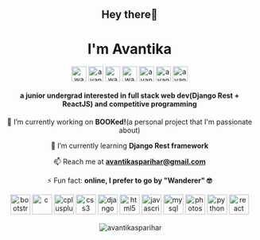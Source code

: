 <h2 align="center">Hey there👋</h2>
<h1 align="center">I'm Avantika</h1>

<p align="center">
<a href="https://twitter.com/wanderers_vice" target="blank"><img align="center" src="https://cdn.jsdelivr.net/npm/simple-icons@3.0.1/icons/twitter.svg" alt="wanderers_vice" height="30" width="30" /></a>
<a href="https://instagram.com/avantikasparihar" target="blank"><img align="center" src="https://cdn.jsdelivr.net/npm/simple-icons@3.0.1/icons/instagram.svg" alt="avantikasparihar" height="30" width="30" /></a>
<a href="https://www.codechef.com/users/wanderersvice" target="blank"><img align="center" src="https://cdn.jsdelivr.net/npm/simple-icons@3.1.0/icons/codechef.svg" alt="wanderersvice" height="30" width="30" /></a>
<a href="https://www.hackerrank.com/wanderersvice" target="blank"><img align="center" src="https://cdn.jsdelivr.net/npm/simple-icons@3.0.1/icons/hackerrank.svg" alt="wanderersvice" height="30" width="30" /></a>
<a href="https://codeforces.com/profile/avantikasparihar" target="blank"><img align="center" src="https://cdn.jsdelivr.net/npm/simple-icons@3.0.1/icons/codeforces.svg" alt="avantikasparihar" height="30" width="30" /></a>
<a href="https://www.leetcode.com/avantikasparihar" target="blank"><img align="center" src="https://cdn.jsdelivr.net/npm/simple-icons@3.0.1/icons/leetcode.svg" alt="avantikasparihar" height="30" width="30" /></a>
<a href="https://auth.geeksforgeeks.org/user/avantikasparihar/profile" target="blank"><img align="center" src="https://cdn.jsdelivr.net/npm/simple-icons@3.0.1/icons/geeksforgeeks.svg" alt="avantikasparihar/profile" height="30" width="30" /></a>
</p>

<h4 align="center">a junior undergrad interested in full stack web dev(Django Rest + ReactJS) and competitive programming</h4>
<p align="center">🔭 I’m currently working on <b>BOOKed!</b>(a personal project that I'm passionate about)</p>

 <p align="center">🌱 I’m currently learning <b>Django Rest framework</b></p>

 <p align="center">📫 Reach me at <b><a href="mailto:avantikasparihar@gmail.com">avantikasparihar@gmail.com</a></b></p>

 <p align="center">⚡ Fun fact: <b>online, I prefer to go by "Wanderer" 🤓</b></p>


<p align="center"><img src="https://devicons.github.io/devicon/devicon.git/icons/bootstrap/bootstrap-plain.svg" alt="bootstrap" width="40" height="40"/> <img src="https://devicons.github.io/devicon/devicon.git/icons/c/c-original.svg" alt="c" width="40" height="40"/> <img src="https://devicons.github.io/devicon/devicon.git/icons/cplusplus/cplusplus-original.svg" alt="cplusplus" width="40" height="40"/> <img src="https://devicons.github.io/devicon/devicon.git/icons/css3/css3-original-wordmark.svg" alt="css3" width="40" height="40"/> <img src="https://devicons.github.io/devicon/devicon.git/icons/django/django-original.svg" alt="django" width="40" height="40"/> <img src="https://devicons.github.io/devicon/devicon.git/icons/html5/html5-original-wordmark.svg" alt="html5" width="40" height="40"/> <img src="https://devicons.github.io/devicon/devicon.git/icons/javascript/javascript-original.svg" alt="javascript" width="40" height="40"/> <img src="https://devicons.github.io/devicon/devicon.git/icons/mysql/mysql-original-wordmark.svg" alt="mysql" width="40" height="40"/> <img src="https://devicons.github.io/devicon/devicon.git/icons/photoshop/photoshop-plain.svg" alt="photoshop" width="40" height="40"/> <img src="https://devicons.github.io/devicon/devicon.git/icons/python/python-original.svg" alt="python" width="40" height="40"/> <img src="https://devicons.github.io/devicon/devicon.git/icons/react/react-original-wordmark.svg" alt="react" width="40" height="40"/></p>


<p align="center">&nbsp;<img align="center" src="https://github-readme-stats.vercel.app/api?username=avantikasparihar&show_icons=true" alt="avantikasparihar" /></p>
